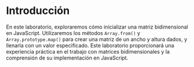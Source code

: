 # Introducción

En este laboratorio, exploraremos cómo inicializar una matriz bidimensional en JavaScript. Utilizaremos los métodos `Array.from()` y `Array.prototype.map()` para crear una matriz de un ancho y altura dados, y llenarla con un valor especificado. Este laboratorio proporcionará una experiencia práctica en el trabajo con matrices bidimensionales y la comprensión de su implementación en JavaScript.
